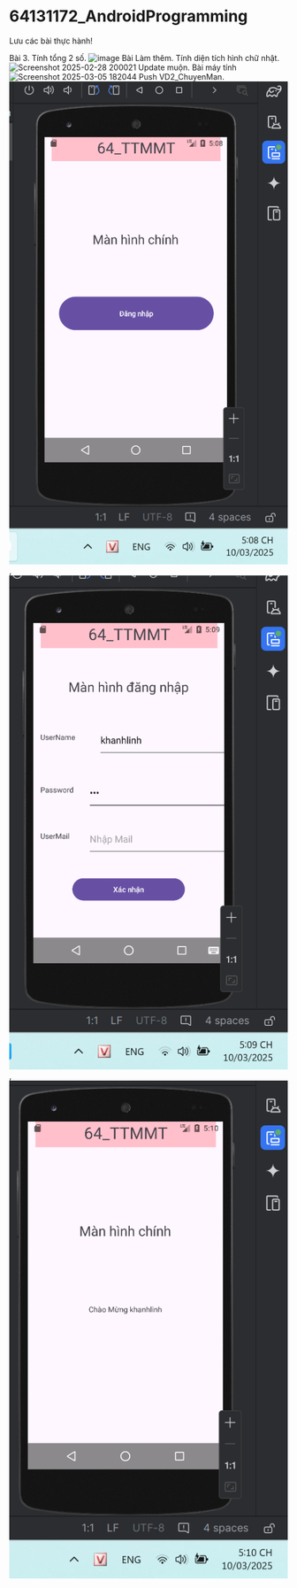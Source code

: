 # 64131172_AndroidProgramming
Lưu các bài thực hành!

Bài 3. Tính tổng 2 số. ![image](https://github.com/user-attachments/assets/d90895fa-1ffe-4d8a-a9c3-fc11584d41e0)
Bài Làm thêm. Tính diện tích hình chữ nhật. ![Screenshot 2025-02-28 200021](https://github.com/user-attachments/assets/9ab9bf50-cd93-4bae-a90f-d4728c1e6f03)
Update muộn. Bài máy tính ![Screenshot 2025-03-05 182044](https://github.com/user-attachments/assets/670b7ace-e517-480e-a376-70d2c07862bd)
Push VD2_ChuyenMan. ![alt text](image.png), ![alt text](image-1.png), ![alt text](image-2.png)